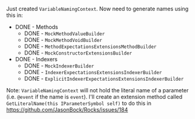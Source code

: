 Just created `VariableNamingContext`. Now need to generate names using this in:

* DONE - Methods
  * DONE - `MockMethodValueBuilder`
  * DONE - `MockMethodVoidBuilder`
  * DONE - `MethodExpectationsExtensionsMethodBuilder`
  * DONE - `MockConstructorExtensionsBuilder`
* DONE - Indexers
  * DONE - `MockIndexerBuilder`
  * DONE - `IndexerExpectationsExtensionsIndexerBuilder`
  * DONE - `ExplicitIndexerExpectationsExtensionsIndexerBuilder`
  
Note: `VariableNamingContext` will not hold the literal name of a parameter (i.e. `@event` if the name is `event`). I'll create an extension method called `GetLiteralName(this IParameterSymbol self)` to do this in https://github.com/JasonBock/Rocks/issues/184